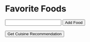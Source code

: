 <html>

<head>
  <style>
    #ship-animation {
      font-family: monospace;
      font-size: 20px;
    }
  </style>
</head>

<body>
  <h1>Favorite Foods</h1>
  <ul id="food-list"></ul>
  <input type="text" id="food-input">
  <button onclick="addFood()" id="add-button">Add Food</button>
  <br><br>
  <button onclick="getCuisineRecommendation()">Get Cuisine Recommendation</button>
  <p id="completion-output"></p>
  <pre id="ship-animation"></pre>

  <script>

    function sleep(ms) {
      return new Promise(resolve => setTimeout(resolve, ms));
    }

    function getCuisineRecommendation() {
      const foods = Array.from(document.querySelectorAll('#food-list li')).map(li => li.textContent.trim());

      if (foods.length > 0) {
        fetch("https://ated.duckdns.org/ai", {
            method: "POST",
            headers: {
                "Content-Type": "application/json"
            },
            body: JSON.stringify({
                foods: foods
            })
        })
        .then(function(response) {
            return response.json();
        })
        .then(function(data) {
            var completionOutput = document.getElementById("completion-output");
            completionOutput.innerText = data.completion;
        })
        .catch(function(error) {
            console.error(error);
        });
      }
    }

    function addFood() {
      var foodInput = document.getElementById('food-input');
      var food = foodInput.value.trim();
      if (food !== '') {
          var foodList = document.getElementById('food-list');
          var foodItem = document.createElement('li');
          foodItem.textContent = food;
          foodList.appendChild(foodItem);
          foodInput.value = '';
      }
    }
  </script>
</body>

</html>
